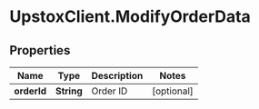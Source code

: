 # UpstoxClient.ModifyOrderData

## Properties
Name | Type | Description | Notes
------------ | ------------- | ------------- | -------------
**orderId** | **String** | Order ID | [optional] 
